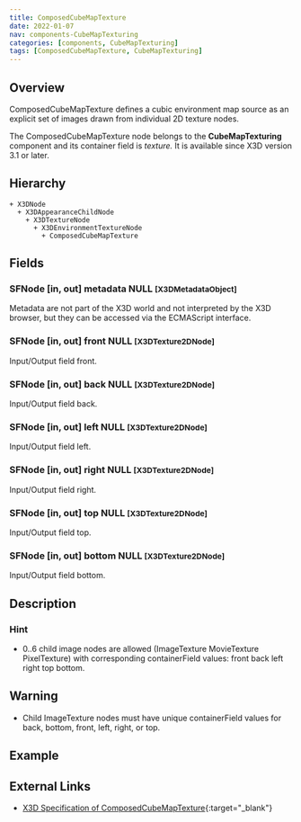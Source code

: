 ```yaml
---
title: ComposedCubeMapTexture
date: 2022-01-07
nav: components-CubeMapTexturing
categories: [components, CubeMapTexturing]
tags: [ComposedCubeMapTexture, CubeMapTexturing]
---
```

<style>
.post h3 {
  word-spacing: 0.2em;
}
</style>

## Overview

ComposedCubeMapTexture defines a cubic environment map source as an explicit set of images drawn from individual 2D texture nodes.

The ComposedCubeMapTexture node belongs to the **CubeMapTexturing** component and its container field is *texture.* It is available since X3D version 3.1 or later.

## Hierarchy

```
+ X3DNode
  + X3DAppearanceChildNode
    + X3DTextureNode
      + X3DEnvironmentTextureNode
        + ComposedCubeMapTexture
```

## Fields

### SFNode [in, out] **metadata** NULL <small>[X3DMetadataObject]</small>

Metadata are not part of the X3D world and not interpreted by the X3D browser, but they can be accessed via the ECMAScript interface.

### SFNode [in, out] **front** NULL <small>[X3DTexture2DNode]</small>

Input/Output field front.

### SFNode [in, out] **back** NULL <small>[X3DTexture2DNode]</small>

Input/Output field back.

### SFNode [in, out] **left** NULL <small>[X3DTexture2DNode]</small>

Input/Output field left.

### SFNode [in, out] **right** NULL <small>[X3DTexture2DNode]</small>

Input/Output field right.

### SFNode [in, out] **top** NULL <small>[X3DTexture2DNode]</small>

Input/Output field top.

### SFNode [in, out] **bottom** NULL <small>[X3DTexture2DNode]</small>

Input/Output field bottom.

## Description

### Hint

- 0..6 child image nodes are allowed (ImageTexture MovieTexture PixelTexture) with corresponding containerField values: front back left right top bottom.

Warning
-------

- Child ImageTexture nodes must have unique containerField values for back, bottom, front, left, right, or top.

## Example

<x3d-canvas src="https://create3000.github.io/media/examples/CubeMapTexturing/ComposedCubeMapTexture/ComposedCubeMapTexture.x3d"></x3d-canvas>

## External Links

- [X3D Specification of ComposedCubeMapTexture](https://www.web3d.org/documents/specifications/19775-1/V4.0/Part01/components/environmentalTexturing.html#ComposedCubeMapTexture){:target="_blank"}
